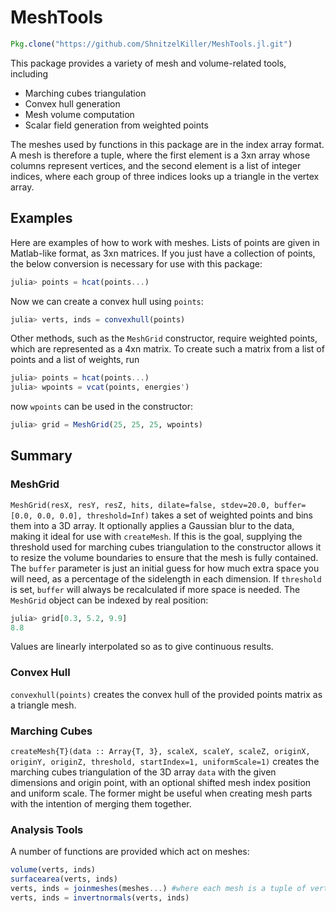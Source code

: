 # MeshTools
```jl
Pkg.clone("https://github.com/ShnitzelKiller/MeshTools.jl.git")
```

This package provides a variety of mesh and volume-related tools, including
- Marching cubes triangulation
- Convex hull generation
- Mesh volume computation
- Scalar field generation from weighted points

The meshes used by functions in this package are in the index array format. A mesh is therefore a tuple, where the first element is a 3xn array whose columns represent vertices, and the second element is a list of integer indices, where each group of three indices looks up a triangle in the vertex array.

## Examples
Here are examples of how to work with meshes. Lists of points are given in Matlab-like format, as 3xn matrices. If you just have a collection of points, the below conversion is necessary for use with this package:
```jl
julia> points = hcat(points...)
```
Now we can create a convex hull using `points`:
```jl
julia> verts, inds = convexhull(points)
```

Other methods, such as the `MeshGrid` constructor, require weighted points, which are represented as a 4xn matrix. To create such a matrix from a list of points and a list of weights, run
```jl
julia> points = hcat(points...)
julia> wpoints = vcat(points, energies')
```
now `wpoints` can be used in the constructor:
```jl
julia> grid = MeshGrid(25, 25, 25, wpoints)
```

## Summary
### MeshGrid
`MeshGrid(resX, resY, resZ, hits, dilate=false, stdev=20.0, buffer=[0.0, 0.0, 0.0], threshold=Inf)` takes a set of weighted points and bins them into a 3D array. It optionally applies a Gaussian blur to the data, making it ideal for use with `createMesh`. If this is the goal, supplying the threshold used for marching cubes triangulation to the constructor allows it to resize the volume boundaries to ensure that the mesh is fully contained. The `buffer` parameter is just an initial guess for how much extra space you will need, as a percentage of the sidelength in each dimension. If `threshold` is set, `buffer` will always be recalculated if more space is needed.
The `MeshGrid` object can be indexed by real position:
```jl
julia> grid[0.3, 5.2, 9.9]
8.8
```
Values are linearly interpolated so as to give continuous results.
### Convex Hull
`convexhull(points)` creates the convex hull of the provided points matrix as a triangle mesh.
### Marching Cubes
`createMesh{T}(data :: Array{T, 3}, scaleX, scaleY, scaleZ, originX, originY, originZ, threshold, startIndex=1, uniformScale=1)` creates the marching cubes triangulation of the 3D array `data` with the given dimensions and origin point, with an optional shifted mesh index position and uniform scale. The former might be useful when creating mesh parts with the intention of merging them together.
### Analysis Tools
A number of functions are provided which act on meshes:
```jl
volume(verts, inds)
surfacearea(verts, inds)
verts, inds = joinmeshes(meshes...) #where each mesh is a tuple of verts and indices
verts, inds = invertnormals(verts, inds)
```
